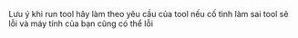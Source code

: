 Lưu ý khi run tool hãy làm theo yêu cầu của tool nếu cố tình làm sai tool sẽ lỗi và máy tính của bạn cũng có thể lỗi
